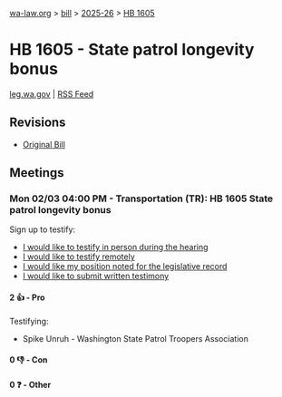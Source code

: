 [wa-law.org](/) > [bill](/bill/) > [2025-26](/bill/2025-26/) > [HB 1605](/bill/2025-26/hb/1605/)

# HB 1605 - State patrol longevity bonus
[leg.wa.gov](https://app.leg.wa.gov/billsummary?BillNumber=1605&Year=2025&Initiative=false) | [RSS Feed](./rss.xml)

## Revisions
* [Original Bill](1/)

## Meetings
### Mon 02/03 04:00 PM - Transportation (TR): HB 1605 State patrol longevity bonus
Sign up to testify:
* [I would like to testify in person during the hearing](https://app.leg.wa.gov/csi/Testifier/Add?chamber=House&mId=32617&aId=162516&caId=25483&tId=1)
* [I would like to testify remotely](https://app.leg.wa.gov/csi/Testifier/Add?chamber=House&mId=32617&aId=162516&caId=25483&tId=2)
* [I would like my position noted for the legislative record](https://app.leg.wa.gov/csi/Testifier/Add?chamber=House&mId=32617&aId=162516&caId=25483&tId=3)
* [I would like to submit written testimony](https://app.leg.wa.gov/csi/Testifier/Add?chamber=House&mId=32617&aId=162516&caId=25483&tId=4)

#### 2 👍 - Pro
Testifying:
* Spike Unruh - Washington State Patrol Troopers Association

#### 0 👎 - Con

#### 0 ❓ - Other
